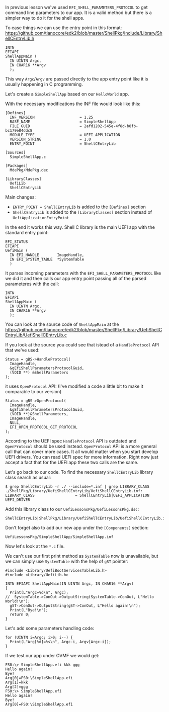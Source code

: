 In previous lesson we've used `EFI_SHELL_PARAMETERS_PROTOCOL` to get command line parameters to our app.
It is a valid method but there is a simpler way to do it for the shell apps.

To ease things we can use the entry point in this format:
https://github.com/tianocore/edk2/blob/master/ShellPkg/Include/Library/ShellCEntryLib.h
```
INTN
EFIAPI
ShellAppMain (
  IN UINTN Argc,
  IN CHAR16 **Argv
  );
```
This way `Argc`/`Argv` are passed directly to the app entry point like it is usually happening in C programming.

Let's create a `SimpleShellApp` based on our `HelloWorld` app.

With the necessary modifications the INF file would look like this:
```
[Defines]
  INF_VERSION                    = 1.25
  BASE_NAME                      = SimpleShellApp
  FILE_GUID                      = 2afd1202-545e-4f8d-b8fb-bc179e84ddc8
  MODULE_TYPE                    = UEFI_APPLICATION
  VERSION_STRING                 = 1.0
  ENTRY_POINT                    = ShellCEntryLib

[Sources]
  SimpleShellApp.c

[Packages]
  MdePkg/MdePkg.dec

[LibraryClasses]
  UefiLib
  ShellCEntryLib
```
Main changes:
- `ENTRY_POINT = ShellCEntryLib` is added to the `[Defines]` section
- `ShellCEntryLib` is added to the `[LibraryClasses]` section instead of `UefiApplicationEntryPoint`

In the end it works this way. Shell C library is the main UEFI app with the standard entry point:
```
EFI_STATUS
EFIAPI
UefiMain (
  IN EFI_HANDLE        ImageHandle,
  IN EFI_SYSTEM_TABLE  *SystemTable
  )
```
It parses incoming parameters with the `EFI_SHELL_PARAMETERS_PROTOCOL` like we did it and then calls our app entry point passing all of the parsed parameteres with the call:
```
INTN
EFIAPI
ShellAppMain (
  IN UINTN Argc,
  IN CHAR16 **Argv
  );
```
You can look at the source code of `ShellAppMain` at the https://github.com/tianocore/edk2/blob/master/ShellPkg/Library/UefiShellCEntryLib/UefiShellCEntryLib.c

If you look at the source you could see that istead of a `HandleProtocol` API that we've used:
```
Status = gBS->HandleProtocol(
  ImageHandle,
  &gEfiShellParametersProtocolGuid,
  (VOID **) &ShellParameters
);
```
it uses `OpenProtocol` API: (I've modified a code a little bit to make it comparable to our version)
```
Status = gBS->OpenProtocol(
  ImageHandle,
  &gEfiShellParametersProtocolGuid,
  (VOID **)&ShellParameters,
  ImageHandle,
  NULL,
  EFI_OPEN_PROTOCOL_GET_PROTOCOL
);
```
According to the UEFI spec `HandleProtocol` API is outdated and `OpenProtocol` should be used instead.
`OpenProtocol` API is a more general call that can cover more cases. It all would matter when you start develop UEFI drivers. You can read UEFI spec for more information. Right now just accept a fact that for the UEFI app these two calls are the same.

Let's go back to our code. To find the necessary `ShellCEntryLib` library class search as usual:
```
$ grep ShellCEntryLib -r ./ --include=*.inf | grep LIBRARY_CLASS
./ShellPkg/Library/UefiShellCEntryLib/UefiShellCEntryLib.inf:  LIBRARY_CLASS                  = ShellCEntryLib|UEFI_APPLICATION UEFI_DRIVER
```

Add this library class to our `UefiLessonsPkg/UefiLessonsPkg.dsc`:
```
ShellCEntryLib|ShellPkg/Library/UefiShellCEntryLib/UefiShellCEntryLib.inf
```
Don't forget also to add our new app under the `[Components]` section:
```
UefiLessonsPkg/SimpleShellApp/SimpleShellApp.inf
```


Now let's look at the `*.c` file.

We can't use our first print method as `SystemTable` now is unavailable, but we can simply use `SystemTable` with the help of `gST` pointer:
```
#include <Library/UefiBootServicesTableLib.h>
#include <Library/UefiLib.h>

INTN EFIAPI ShellAppMain(IN UINTN Argc, IN CHAR16 **Argv)
{
  Print(L"Argc=%d\n", Argc);
//  SystemTable->ConOut->OutputString(SystemTable->ConOut, L"Hello World!\n");
  gST->ConOut->OutputString(gST->ConOut, L"Hello again!\n");
  Print(L"Bye!\n");
  return 0;
}
```

Let's add some parameters handling code:
```
for (UINTN i=Argc; i>0; i--) {
  Print(L"Arg[%d]=%s\n", Argc-i, Argv[Argc-i]);
}
```

If we test our app under OVMF we would get:
```
FS0:\> SimpleShellApp.efi kkk ggg
Hello again!
Bye!
Arg[0]=FS0:\SimpleShellApp.efi
Arg[1]=kkk
Arg[2]=ggg
FS0:\> SimpleShellApp.efi
Hello again!
Bye!
Arg[0]=FS0:\SimpleShellApp.efi
```
